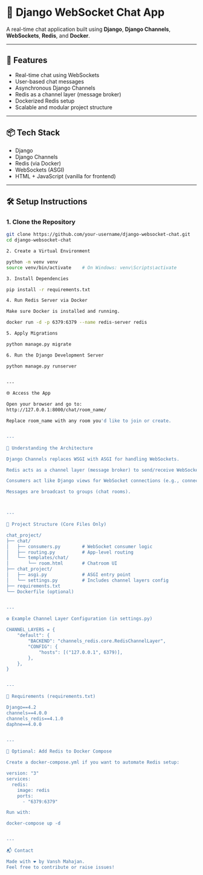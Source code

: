 # 🧵 Django WebSocket Chat App

A real-time chat application built using **Django**, **Django Channels**, **WebSockets**, **Redis**, and **Docker**.

---

## 🚀 Features

- Real-time chat using WebSockets
- User-based chat messages
- Asynchronous Django Channels
- Redis as a channel layer (message broker)
- Dockerized Redis setup
- Scalable and modular project structure

---

## 📦 Tech Stack

- Django
- Django Channels
- Redis (via Docker)
- WebSockets (ASGI)
- HTML + JavaScript (vanilla for frontend)

---

## 🛠️ Setup Instructions

### 1. Clone the Repository

```bash
git clone https://github.com/your-username/django-websocket-chat.git
cd django-websocket-chat

2. Create a Virtual Environment

python -m venv venv
source venv/bin/activate    # On Windows: venv\Scripts\activate

3. Install Dependencies

pip install -r requirements.txt

4. Run Redis Server via Docker

Make sure Docker is installed and running.

docker run -d -p 6379:6379 --name redis-server redis

5. Apply Migrations

python manage.py migrate

6. Run the Django Development Server

python manage.py runserver


---

🌐 Access the App

Open your browser and go to:
http://127.0.0.1:8000/chat/room_name/

Replace room_name with any room you'd like to join or create.


---

🧠 Understanding the Architecture

Django Channels replaces WSGI with ASGI for handling WebSockets.

Redis acts as a channel layer (message broker) to send/receive WebSocket messages between consumers.

Consumers act like Django views for WebSocket connections (e.g., connect, disconnect, receive).

Messages are broadcast to groups (chat rooms).



---

📁 Project Structure (Core Files Only)

chat_project/
├── chat/
│   ├── consumers.py        # WebSocket consumer logic
│   ├── routing.py          # App-level routing
│   └── templates/chat/
│       └── room.html       # Chatroom UI
├── chat_project/
│   ├── asgi.py             # ASGI entry point
│   └── settings.py         # Includes channel layers config
├── requirements.txt
└── Dockerfile (optional)


---

⚙️ Example Channel Layer Configuration (in settings.py)

CHANNEL_LAYERS = {
    "default": {
        "BACKEND": "channels_redis.core.RedisChannelLayer",
        "CONFIG": {
            "hosts": [("127.0.0.1", 6379)],
        },
    },
}


---

📄 Requirements (requirements.txt)

Django==4.2
channels==4.0.0
channels_redis==4.1.0
daphne==4.0.0


---

🐳 Optional: Add Redis to Docker Compose

Create a docker-compose.yml if you want to automate Redis setup:

version: "3"
services:
  redis:
    image: redis
    ports:
      - "6379:6379"

Run with:

docker-compose up -d


---

📬 Contact

Made with ❤️ by Vansh Mahajan.
Feel free to contribute or raise issues!
